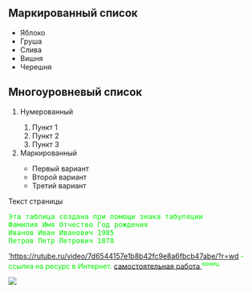  <html>
<head>
<link src="my.css" rel="sylesheet">
</head>
<body> <I"am color=red; font-size: 34px>
<H2>Маркированный список</H2>
<ul type=’circle’>
<li>Яблоко</li>
<li type=’disk’>Груша</li>
<li>Слива</li>
<li type=’square’>Вишня</li>
<li>Черешня</li>
</ul><H2>Многоуровневый список</H2>
<ol>
<li>Нумерованный</li>
<ol>
<li>Пункт 1</li>
<li>Пункт 2</li>
<li>Пункт 3</li>
</ol>
<li>Маркированный</li>
<ul>
<li>Первый вариант</li>
<li>Второй вариант</li>
<li>Третий вариант</li>
</ul>
</ol>
Текст страницы 
<font color=’#FF0000’></fon>
<pre>
Эта таблица создана при помощи знака табуляции
Фамилия Имя Отчество Год рождения
Иванов Иван Иванович 1985
Петров Петр Петрович 1878
</pre>
<font color=’red’></font><p> 
<A HREF=’https://rutube.ru/video/7d6544157e1b8b42fc9e8a6fbcb47abe/?r=wd’>’https://rutube.ru/video/7d6544157e1b8b42fc9e8a6fbcb47abe/?r=wd</A> - ссылка на ресурс в Интернет.
 <A HREF=’INDEX2.HTML’ target=’_blank’>самостоятельная работа </A>
<sup>конец.</sup></p>
<img src="pngl.jpg">
</body>
</html>
